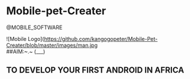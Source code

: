 # Mobile-pet-Creater
@MOBILE_SOFTWARE


   ![Mobile Logo](https://github.com/kangogopeter/Mobile-Pet-Creater/blob/master/images/man.jpg                         
                ##AIM:~.~
                     (___)
  
## TO DEVELOP YOUR FIRST ANDROID IN AFRICA
